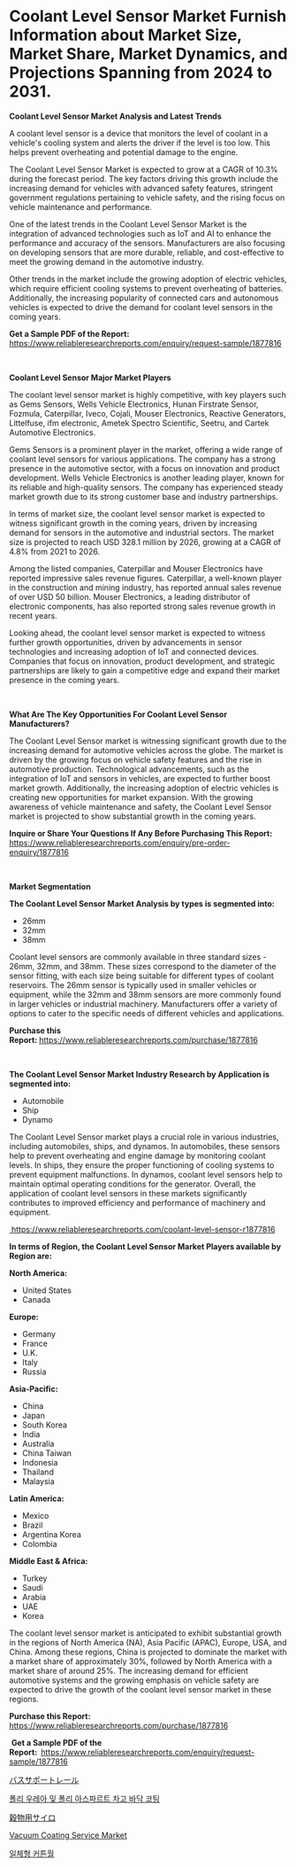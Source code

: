 <p><h1>Coolant Level Sensor Market Furnish Information about Market Size, Market Share, Market Dynamics, and Projections Spanning from 2024 to 2031.</h1></p><p><strong>Coolant Level Sensor Market Analysis and Latest Trends</strong></p>
<p><p>A coolant level sensor is a device that monitors the level of coolant in a vehicle's cooling system and alerts the driver if the level is too low. This helps prevent overheating and potential damage to the engine.</p><p>The Coolant Level Sensor Market is expected to grow at a CAGR of 10.3% during the forecast period. The key factors driving this growth include the increasing demand for vehicles with advanced safety features, stringent government regulations pertaining to vehicle safety, and the rising focus on vehicle maintenance and performance.</p><p>One of the latest trends in the Coolant Level Sensor Market is the integration of advanced technologies such as IoT and AI to enhance the performance and accuracy of the sensors. Manufacturers are also focusing on developing sensors that are more durable, reliable, and cost-effective to meet the growing demand in the automotive industry.</p><p>Other trends in the market include the growing adoption of electric vehicles, which require efficient cooling systems to prevent overheating of batteries. Additionally, the increasing popularity of connected cars and autonomous vehicles is expected to drive the demand for coolant level sensors in the coming years.</p></p>
<p><strong>Get a Sample PDF of the Report:&nbsp;</strong> <a href="https://www.reliableresearchreports.com/enquiry/request-sample/1877816">https://www.reliableresearchreports.com/enquiry/request-sample/1877816</a></p>
<p>&nbsp;</p>
<p><strong>Coolant Level Sensor Major Market Players</strong></p>
<p><p>The coolant level sensor market is highly competitive, with key players such as Gems Sensors, Wells Vehicle Electronics, Hunan Firstrate Sensor, Fozmula, Caterpillar, Iveco, Cojali, Mouser Electronics, Reactive Generators, Littelfuse, ifm electronic, Ametek Spectro Scientific, Seetru, and Cartek Automotive Electronics. </p><p>Gems Sensors is a prominent player in the market, offering a wide range of coolant level sensors for various applications. The company has a strong presence in the automotive sector, with a focus on innovation and product development. Wells Vehicle Electronics is another leading player, known for its reliable and high-quality sensors. The company has experienced steady market growth due to its strong customer base and industry partnerships.</p><p>In terms of market size, the coolant level sensor market is expected to witness significant growth in the coming years, driven by increasing demand for sensors in the automotive and industrial sectors. The market size is projected to reach USD 328.1 million by 2026, growing at a CAGR of 4.8% from 2021 to 2026.</p><p>Among the listed companies, Caterpillar and Mouser Electronics have reported impressive sales revenue figures. Caterpillar, a well-known player in the construction and mining industry, has reported annual sales revenue of over USD 50 billion. Mouser Electronics, a leading distributor of electronic components, has also reported strong sales revenue growth in recent years.</p><p>Looking ahead, the coolant level sensor market is expected to witness further growth opportunities, driven by advancements in sensor technologies and increasing adoption of IoT and connected devices. Companies that focus on innovation, product development, and strategic partnerships are likely to gain a competitive edge and expand their market presence in the coming years.</p></p>
<p>&nbsp;</p>
<p><strong>What Are The Key Opportunities For Coolant Level Sensor Manufacturers?</strong></p>
<p><p>The Coolant Level Sensor market is witnessing significant growth due to the increasing demand for automotive vehicles across the globe. The market is driven by the growing focus on vehicle safety features and the rise in automotive production. Technological advancements, such as the integration of IoT and sensors in vehicles, are expected to further boost market growth. Additionally, the increasing adoption of electric vehicles is creating new opportunities for market expansion. With the growing awareness of vehicle maintenance and safety, the Coolant Level Sensor market is projected to show substantial growth in the coming years.</p></p>
<p><strong>Inquire or Share Your Questions If Any Before Purchasing This Report:</strong> <a href="https://www.reliableresearchreports.com/enquiry/pre-order-enquiry/1877816">https://www.reliableresearchreports.com/enquiry/pre-order-enquiry/1877816</a></p>
<p>&nbsp;</p>
<p><strong>Market Segmentation</strong></p>
<p><strong>The Coolant Level Sensor Market Analysis by types is segmented into:</strong></p>
<p><ul><li>26mm</li><li>32mm</li><li>38mm</li></ul></p>
<p><p>Coolant level sensors are commonly available in three standard sizes - 26mm, 32mm, and 38mm. These sizes correspond to the diameter of the sensor fitting, with each size being suitable for different types of coolant reservoirs. The 26mm sensor is typically used in smaller vehicles or equipment, while the 32mm and 38mm sensors are more commonly found in larger vehicles or industrial machinery. Manufacturers offer a variety of options to cater to the specific needs of different vehicles and applications.</p></p>
<p><strong>Purchase this Report:&nbsp;</strong><a href="https://www.reliableresearchreports.com/purchase/1877816">https://www.reliableresearchreports.com/purchase/1877816</a></p>
<p>&nbsp;</p>
<p><strong>The Coolant Level Sensor Market Industry Research by Application is segmented into:</strong></p>
<p><ul><li>Automobile</li><li>Ship</li><li>Dynamo</li></ul></p>
<p><p>The Coolant Level Sensor market plays a crucial role in various industries, including automobiles, ships, and dynamos. In automobiles, these sensors help to prevent overheating and engine damage by monitoring coolant levels. In ships, they ensure the proper functioning of cooling systems to prevent equipment malfunctions. In dynamos, coolant level sensors help to maintain optimal operating conditions for the generator. Overall, the application of coolant level sensors in these markets significantly contributes to improved efficiency and performance of machinery and equipment.</p></p>
<p><a href="https://www.reliableresearchreports.com/coolant-level-sensor-r1877816">&nbsp;https://www.reliableresearchreports.com/coolant-level-sensor-r1877816</a></p>
<p><strong>In terms of Region, the Coolant Level Sensor Market Players available by Region are:</strong></p>
<p>
    <p> <strong> North America: </strong>
        <ul>
            <li>United States</li>
            <li>Canada</li>
        </ul>
        </p> 
    <p> <strong> Europe: </strong>
        <ul>
            <li>Germany</li>
            <li>France</li>
            <li>U.K.</li>
            <li>Italy</li>
            <li>Russia</li>
        </ul>
        </p> 
    <p> <strong> Asia-Pacific: </strong>
        <ul>
            <li>China</li>
            <li>Japan</li>
            <li>South Korea</li>
            <li>India</li>
            <li>Australia</li>
            <li>China Taiwan</li>
            <li>Indonesia</li>
            <li>Thailand</li>
            <li>Malaysia</li>
        </ul>
        </p> 
    <p> <strong> Latin America: </strong>
        <ul>
            <li>Mexico</li>
            <li>Brazil</li>
            <li>Argentina Korea</li>
            <li>Colombia</li>
        </ul>
        </p> 
    <p> <strong> Middle East & Africa: </strong>
        <ul>
            <li>Turkey</li>
            <li>Saudi</li>
            <li>Arabia</li>
            <li>UAE</li>
            <li>Korea</li>
        </ul>
    </p>
    </p>
<p><p>The coolant level sensor market is anticipated to exhibit substantial growth in the regions of North America (NA), Asia Pacific (APAC), Europe, USA, and China. Among these regions, China is projected to dominate the market with a market share of approximately 30%, followed by North America with a market share of around 25%. The increasing demand for efficient automotive systems and the growing emphasis on vehicle safety are expected to drive the growth of the coolant level sensor market in these regions.</p></p>
<p><strong>Purchase this Report: </strong><a href="https://www.reliableresearchreports.com/purchase/1877816">https://www.reliableresearchreports.com/purchase/1877816</a></p>
<p>&nbsp;<strong>Get a Sample PDF of the Report:&nbsp;&nbsp;</strong><a href="https://www.reliableresearchreports.com/enquiry/request-sample/1877816">https://www.reliableresearchreports.com/enquiry/request-sample/1877816</a></p>
<p><strong></strong></p>
<p><p><a href="https://github.com/ReyesKohler20231/Market-Research-Report-List-1/blob/main/553236237975.md">バスサポートレール</a></p><p><a href="https://github.com/KellyLyncyh543964/Market-Research-Report-List-1/blob/main/295740934048.md">폴리 우레아 및 폴리 아스파르트 차고 바닥 코팅</a></p><p><a href="https://medium.com/@mt14785/%E7%A9%80%E7%89%A9%E3%82%B5%E3%82%A4%E3%83%AD%E5%B8%82%E5%A0%B4%E3%81%AE%E5%88%86%E6%9E%90-%E3%82%B0%E3%83%AD%E3%83%BC%E3%83%90%E3%83%AB%E7%94%A3%E6%A5%AD%E3%81%AE%E8%A6%96%E7%82%B9%E3%81%A8%E4%BA%88%E6%B8%AC-2024%E5%B9%B4%E3%81%8B%E3%82%892031%E5%B9%B4%E3%81%BE%E3%81%A7-0bbeb1b0823a">穀物用サイロ</a></p><p><a href="https://github.com/gamblestampleyjenny50m5sl6/Market-Research-Report-List-2/blob/main/vacuum-coating-service-market.md">Vacuum Coating Service Market</a></p><p><a href="https://github.com/rcabello548/Market-Research-Report-List-1/blob/main/411825834049.md">일체형 커튼월</a></p></p>